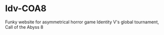 # Idv-COA8
Funky website for asymmetrical horror game Identity V's global tournament, Call of the Abyss 8
